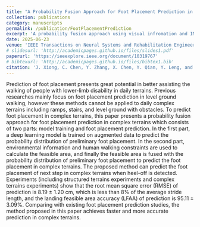 ```yaml
---
title: "A Probability Fusion Approach for Foot Placement Prediction in Complex Terrains"
collection: publications
category: manuscripts
permalink: /publication/FootPlacementPrediction
excerpt: 'A probability fusion approach using visual infromation and IMU for foot placement prediction.'
date: 2025-06-23
venue: 'IEEE Transactions on Neural Systems and Rehabilitation Engineering'
# slidesurl: 'http://academicpages.github.io/files/slides1.pdf'
paperurl: 'https://ieeexplore.ieee.org/document/10319767'
# bibtexurl: 'http://academicpages.github.io/files/bibtex1.bib'
citation: 'J. Xiong, C. Chen, Y. Zhang, X. Chen, Y. Qian, Y. Leng, and C. Fu et al., "A Probability Fusion Approach for Foot Placement Prediction in Complex Terrains," in IEEE Transactions on Neural Systems and Rehabilitation Engineering, vol. 31, pp. 4591-4600, 2023, doi: 10.1109/TNSRE.2023.3333685. '
---
```

Prediction of foot placement presents great potential in better assisting the walking of people with lower-limb disability in daily terrains. Previous researches mainly focus on foot placement prediction in level ground walking, however these methods cannot be applied to daily complex terrains including ramps, stairs, and level ground with obstacles. To predict foot placement in complex terrains, this paper presents a probability fusion approach for foot placement prediction in complex terrains which consists of two parts: model training and foot placement prediction. In the first part, a deep learning model is trained on augmented data to predict the probability distribution of preliminary foot placement. In the second part, environmental information and human walking constraints are used to calculate the feasible area, and finally the feasible area is fused with the probability distribution of preliminary foot placement to predict the foot placement in complex terrains. The proposed method can predict the foot placement of next step in complex terrains when heel-off is detected. Experiments (including structured terrains experiments and complex terrains experiments) show that the root mean square error (RMSE) of prediction is 8.19 ± 1.20 cm, which is less than 8% of the average stride length, and the landing feasible area accuracy (LFAA) of prediction is 95.11 ± 3.09%. Comparing with existing foot placement prediction studies, the method proposed in this paper achieves faster and more accurate prediction in complex terrains.